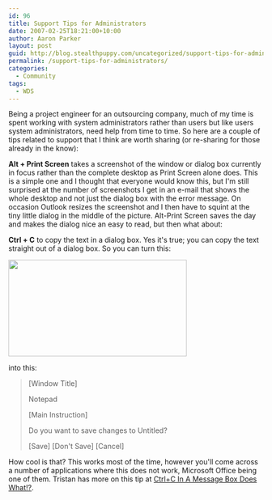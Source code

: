 ```yaml
---
id: 96
title: Support Tips for Administrators
date: 2007-02-25T18:21:00+10:00
author: Aaron Parker
layout: post
guid: http://blog.stealthpuppy.com/uncategorized/support-tips-for-administrators
permalink: /support-tips-for-administrators/
categories:
  - Community
tags:
  - WDS
---
```

Being a project engineer for an outsourcing company, much of my time is spent working with system administrators rather than users but like users system administrators, need help from time to time. So here are a couple of tips related to support that I think are worth sharing (or re-sharing for those already in the know):

**Alt + Print Screen** takes a screenshot of the window or dialog box currently in focus rather than the complete desktop as Print Screen alone does. This is a simple one and I thought that everyone would know this, but I'm still surprised at the number of screenshots I get in an e-mail that shows the whole desktop and not just the dialog box with the error message. On occasion Outlook resizes the screenshot and I then have to squint at the tiny little dialog in the middle of the picture. Alt-Print Screen saves the day and makes the dialog nice an easy to read, but then what about:

**Ctrl + C** to copy the text in a dialog box. Yes it's true; you can copy the text straight out of a dialog box. So you can turn this:

<img border="0" width="352" src="http://stealthpuppy.com/wp-content/uploads/2007/02/1000.14.1032.notepad.png" height="191" style="width: 352px; height: 191px" /> 

into this:

> [Window Title]
> 
> Notepad
> 
> [Main Instruction]
> 
> Do you want to save changes to Untitled?
> 
> \[Save\] \[Don't Save\] [Cancel]

How cool is that? This works most of the time, however you'll come across a number of applications where this does not work, Microsoft Office being one of them. Tristan has more on this tip at [Ctrl+C In A Message Box Does What!?](http://blogs.technet.com/tristank/archive/2005/08/23/ctrlcworksonmessageboxes.aspx).